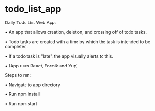 # todo_list_app

Daily Todo List Web App:

• An app that allows creation, deletion, and crossing off of todo tasks.

• Todo tasks are created with a time by which the task is intended to be completed.

• If a todo task is "late", the app visually alerts to this.

• (App uses React, Formik and Yup)


Steps to run:

• Navigate to app directory

• Run npm install

• Run npm start



